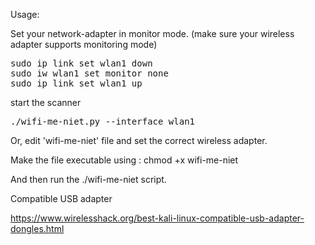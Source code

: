 
Usage:

Set your network-adapter in monitor mode. (make sure your wireless adapter supports monitoring mode)

<pre>
sudo ip link set wlan1 down
sudo iw wlan1 set monitor none
sudo ip link set wlan1 up
</pre>

start the scanner

<pre>
./wifi-me-niet.py --interface wlan1
</pre>

Or, edit 'wifi-me-niet' file and set the correct wireless adapter.

Make the file executable using :  chmod +x wifi-me-niet

And then run the ./wifi-me-niet script.



Compatible USB adapter

https://www.wirelesshack.org/best-kali-linux-compatible-usb-adapter-dongles.html

